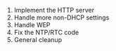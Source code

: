 1. Implement the HTTP server
2. Handle more non-DHCP settings
3. Handle WEP
4. Fix the NTP/RTC code
5. General cleanup
